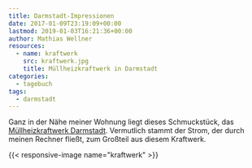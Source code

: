 ```yaml
---
title: Darmstadt-Impressionen
date: 2017-01-09T23:19:09+00:00
lastmod: 2019-01-03T16:21:36+00:00
author: Mathias Wellner
resources:
  - name: kraftwerk
    src: kraftwerk.jpg
    title: Müllheizkraftwerk in Darmstadt
categories:
  - tagebuch
tags:
  - darmstadt
---
```

Ganz in der Nähe meiner Wohnung liegt dieses Schmuckstück, das [Müllheizkraftwerk Darmstadt](http://www.zas-darmstadt.de/startseite.html). 
Vermutlich stammt der Strom, der durch meinen Rechner fließt, zum Großteil aus diesem Kraftwerk.

<!--more-->

{{< responsive-image name="kraftwerk" >}}
